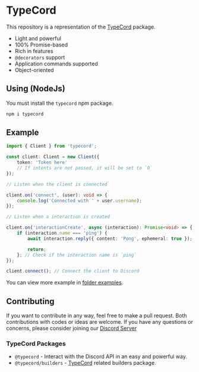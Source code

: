 # TypeCord

This repository is a representation of the [TypeCord](https://npmjs.com/package/TypeCord) package.

- Light and powerful
- 100% Promise-based
- Rich in features
- `@decorators` support
- Application commands supported
- Object-oriented

## Using (NodeJs)

You must install the `typecord` npm package.

```bash
npm i typecord
```

## Example

```ts
import { Client } from 'typecord';

const client: Client = new Client({
    token: 'Token here'
    // If intents are not passed, it will be set to `0`
});

// Listen when the client is connected

client.on('connect', (user): void => {
    console.log('Connected with ' + user.username);
});

// Listen when a interaction is created

client.on('interactionCreate', async (interaction): Promise<void> => {
    if (interaction.name === 'ping') {
        await interaction.reply({ content: 'Pong', ephemeral: true }); // Send a message in ephemeral

        return;
    }; // Check if the interaction name is `ping`
});

client.connect(); // Connect the client to Discord
```

You can view more example in [folder examples](https://github.com/gitpionners/TypeCord/tree/main/examples).

## Contributing

If you want to contribute in any way, feel free to make a pull request. Both contributions with codes or ideas are welcome. If you have any questions or concerns, please consider joining our [Discord Server](https://discord.gg/bpTKU5a5Zb)

### TypeCord Packages

- `@typecord` - Interact with the Discord API in an easy and powerful way.
- `@typecord/builders` - [TypeCord](https://github.com/gitpionners/TypeCord) related builders package.

<!-- END README.MD -->